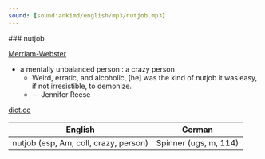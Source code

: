 ```yaml
---
sound: [sound:ankimd/english/mp3/nutjob.mp3]
---
```


\### nutjob

[Merriam-Webster](https://www.merriam-webster.com/dictionary/nutjob)

- a mentally unbalanced person : a crazy person
    - Weird, erratic, and alcoholic, [he] was the kind of nutjob it was easy, if not irresistible, to demonize.
    - — Jennifer Reese

[dict.cc](https://www.dict.cc/nutjob)

| English        | German       |
| -------------- | ------------ |
| nutjob (esp, Am, coll, crazy, person) | Spinner (ugs, m, 114) |
